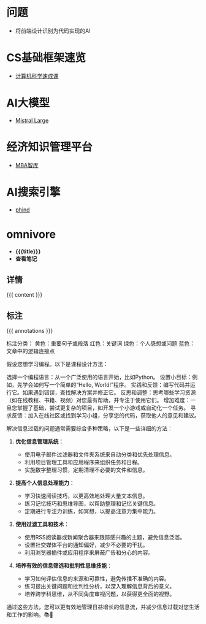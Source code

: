 # 问题
- 将前端设计识别为代码实现的AI

# CS基础框架速览
- [计算机科学速成课](https://www.bilibili.com/video/BV1EW411u7th/?p=2&vd_source=38c24825cb354edcd96b5bd3f802c9a1)

# AI大模型
- [Mistral Large](https://poe.com/Mistral-Large)

# 经济知识管理平台
- [MBA智库](https://www.mbalib.com)

# AI搜索引擎
- [phind](https://www.phind.com/search?cache=ku51fpcreid7649w3wb6h22m)


# omnivore
- **{{{title}}}**
- **查看笔记**
## 详情
{{{ content }}}
## 标注
{{{ annotations }}}

标注分类：
黄色：重要句子或段落
红色：关键词
绿色：个人感想或问题
蓝色：文章中的逻辑连接点




假设您想学习编程。以下是课程设计方法：

选择一个编程语言：从一个广泛使用的语言开始，比如Python。
设置小目标：例如，先学会如何写一个简单的“Hello, World!”程序。
实践和反馈：编写代码并运行它。如果遇到错误，查找解决方案并修正它。
反思和调整：思考哪些学习资源（如在线教程、书籍、视频）对您最有帮助，并专注于使用它们。
增加难度：一旦您掌握了基础，尝试更复杂的项目，如开发一个小游戏或自动化一个任务。
寻求反馈：加入在线社区或找到学习小组，分享您的代码，获取他人的意见和建议。




解决信息过载的问题通常需要综合多种策略，以下是一些详细的方法：

1. **优化信息管理系统**：
   - 使用电子邮件过滤器和文件夹系统来自动分类和优先处理信息。
   - 利用项目管理工具和应用程序来组织任务和日程。
   - 实施数字整理习惯，定期清理不必要的文件和信息。

2. **提高个人信息处理能力**：
   - 学习快速阅读技巧，以更高效地处理大量文本信息。
   - 练习记忆技巧和思维导图，以帮助整理和记忆关键信息。
   - 定期进行专注力训练，如冥想，以提高注意力集中能力。

3. **使用过滤工具和技术**：
   - 使用RSS阅读器或新闻聚合器来跟踪感兴趣的主题，避免信息泛滥。
   - 设置社交媒体平台的通知偏好，减少不必要的干扰。
   - 利用浏览器插件或应用程序来屏蔽广告和分心的内容。

4. **培养有效的信息筛选和批判性思维技能**：
   - 学习如何评估信息的来源和可靠性，避免传播不准确的内容。
   - 练习提出关键问题和批判性分析，以深入理解信息背后的意义。
   - 培养跨学科思维，从不同角度审视问题，以获得更全面的视野。

通过这些方法，您可以更有效地管理日益增长的信息流，并减少信息过载对您生活和工作的影响。📚🧠